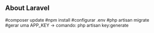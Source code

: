 

## About Laravel

#composer update
#npm install
#configurar .env
#php artisan migrate
#gerar uma APP_KEY -> comando: php artisan key:generate
